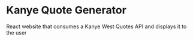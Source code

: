 # Kanye Quote Generator

React website that consumes a Kanye West Quotes API and displays it to the user
